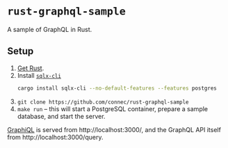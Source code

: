 # `rust-graphql-sample`

A sample of GraphQL in Rust.

## Setup

1. [Get Rust](https://rustup.rs/).
2. Install [`sqlx-cli`](https://github.com/launchbadge/sqlx/blob/master/sqlx-cli/README.md)
   ```sh
   cargo install sqlx-cli --no-default-features --features postgres
   ```
3. `git clone https://github.com/connec/rust-graphql-sample`
4. `make run` – this will start a PostgreSQL container, prepare a sample database, and start the server.

[GraphiQL](https://github.com/graphql/graphiql) is served from http://localhost:3000/, and the GraphQL API itself from http://localhost:3000/query.
